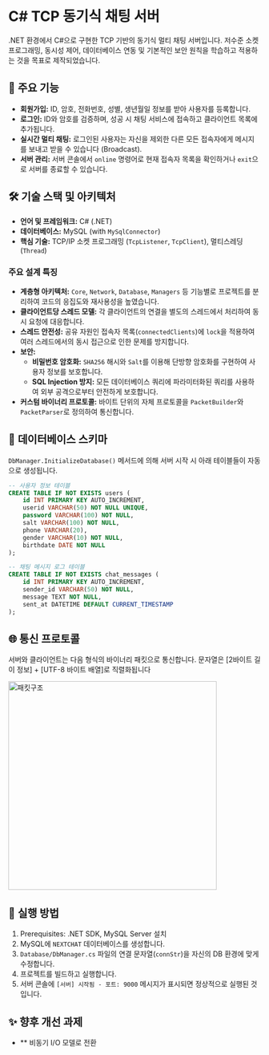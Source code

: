 # C# TCP 동기식 채팅 서버

.NET 환경에서 C#으로 구현한 TCP 기반의 동기식 멀티 채팅 서버입니다. 저수준 소켓 프로그래밍, 동시성 제어, 데이터베이스 연동 및 기본적인 보안 원칙을 학습하고 적용하는 것을 목표로 제작되었습니다.

## 📑 주요 기능

* **회원가입:** ID, 암호, 전화번호, 성별, 생년월일 정보를 받아 사용자를 등록합니다.
* **로그인:** ID와 암호를 검증하며, 성공 시 채팅 서비스에 접속하고 클라이언트 목록에 추가됩니다.
* **실시간 멀티 채팅:** 로그인된 사용자는 자신을 제외한 다른 모든 접속자에게 메시지를 보내고 받을 수 있습니다 (Broadcast).
* **서버 관리:** 서버 콘솔에서 `online` 명령어로 현재 접속자 목록을 확인하거나 `exit`으로 서버를 종료할 수 있습니다.

## 🛠️ 기술 스택 및 아키텍처

* **언어 및 프레임워크:** C# (.NET)
* **데이터베이스:** MySQL (with `MySqlConnector`)
* **핵심 기술:** TCP/IP 소켓 프로그래밍 (`TcpListener`, `TcpClient`), 멀티스레딩 (`Thread`)


### 주요 설계 특징
* **계층형 아키텍처:** `Core`, `Network`, `Database`, `Managers` 등 기능별로 프로젝트를 분리하여 코드의 응집도와 재사용성을 높였습니다.
* **클라이언트당 스레드 모델:** 각 클라이언트의 연결을 별도의 스레드에서 처리하여 동시 요청에 대응합니다.
* **스레드 안전성:** 공유 자원인 접속자 목록(`connectedClients`)에 `lock`을 적용하여 여러 스레드에서의 동시 접근으로 인한 문제를 방지합니다.
* **보안:**
    * **비밀번호 암호화:** `SHA256` 해시와 `Salt`를 이용해 단방향 암호화를 구현하여 사용자 정보를 보호합니다.
    * **SQL Injection 방지:** 모든 데이터베이스 쿼리에 파라미터화된 쿼리를 사용하여 외부 공격으로부터 안전하게 보호합니다.
* **커스텀 바이너리 프로토콜:** 바이트 단위의 자체 프로토콜을 `PacketBuilder`와 `PacketParser`로 정의하여 통신합니다.

## 💾 데이터베이스 스키마
`DbManager.InitializeDatabase()` 메서드에 의해 서버 시작 시 아래 테이블들이 자동으로 생성됩니다.
```sql
-- 사용자 정보 테이블
CREATE TABLE IF NOT EXISTS users (
    id INT PRIMARY KEY AUTO_INCREMENT,
    userid VARCHAR(50) NOT NULL UNIQUE,
    password VARCHAR(100) NOT NULL,
    salt VARCHAR(100) NOT NULL,
    phone VARCHAR(20),
    gender VARCHAR(10) NOT NULL,
    birthdate DATE NOT NULL
);

-- 채팅 메시지 로그 테이블
CREATE TABLE IF NOT EXISTS chat_messages (
    id INT PRIMARY KEY AUTO_INCREMENT,
    sender_id VARCHAR(50) NOT NULL,
    message TEXT NOT NULL,
    sent_at DATETIME DEFAULT CURRENT_TIMESTAMP
);
```

## 🌐 통신 프로토콜

서버와 클라이언트는 다음 형식의 바이너리 패킷으로 통신합니다. 문자열은 [2바이트 길이 정보] + [UTF-8 바이트 배열]로 직렬화됩니다

<img width="416" alt="패킷구조" src="https://github.com/user-attachments/assets/18012cf3-1955-4ae6-803a-48fd724f1329" />



## 🚀 실행 방법

1. Prerequisites: .NET SDK, MySQL Server 설치
2. MySQL에 `NEXTCHAT` 데이터베이스를 생성합니다.
3. `Database/DbManager.cs` 파일의 연결 문자열(`connStr`)을 자신의 DB 환경에 맞게 수정합니다.
4. 프로젝트를 빌드하고 실행합니다.
5. 서버 콘솔에 `[서버] 시작됨 - 포트: 9000` 메시지가 표시되면 정상적으로 실행된 것입니다.

## ✨ 향후 개선 과제

* ** 비동기 I/O 모델로 전환
